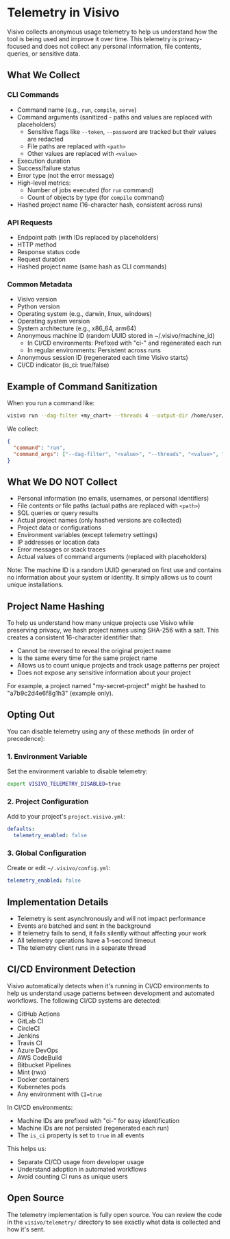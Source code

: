 # Telemetry in Visivo

Visivo collects anonymous usage telemetry to help us understand how the tool is being used and improve it over time. This telemetry is privacy-focused and does not collect any personal information, file contents, queries, or sensitive data.

## What We Collect

### CLI Commands
- Command name (e.g., `run`, `compile`, `serve`)
- Command arguments (sanitized - paths and values are replaced with placeholders)
  - Sensitive flags like `--token`, `--password` are tracked but their values are redacted
  - File paths are replaced with `<path>`
  - Other values are replaced with `<value>`
- Execution duration
- Success/failure status
- Error type (not the error message)
- High-level metrics:
  - Number of jobs executed (for `run` command)
  - Count of objects by type (for `compile` command)
- Hashed project name (16-character hash, consistent across runs)

### API Requests
- Endpoint path (with IDs replaced by placeholders)
- HTTP method
- Response status code
- Request duration
- Hashed project name (same hash as CLI commands)

### Common Metadata
- Visivo version
- Python version
- Operating system (e.g., darwin, linux, windows)
- Operating system version
- System architecture (e.g., x86_64, arm64)
- Anonymous machine ID (random UUID stored in ~/.visivo/machine_id)
  - In CI/CD environments: Prefixed with "ci-" and regenerated each run
  - In regular environments: Persistent across runs
- Anonymous session ID (regenerated each time Visivo starts)
- CI/CD indicator (is_ci: true/false)

## Example of Command Sanitization

When you run a command like:
```bash
visivo run --dag-filter +my_chart+ --threads 4 --output-dir /home/user/output
```

We collect:
```json
{
  "command": "run",
  "command_args": ["--dag-filter", "<value>", "--threads", "<value>", "--output-dir", "<path>"]
}
```

## What We DO NOT Collect
- Personal information (no emails, usernames, or personal identifiers)
- File contents or file paths (actual paths are replaced with `<path>`)
- SQL queries or query results
- Actual project names (only hashed versions are collected)
- Project data or configurations
- Environment variables (except telemetry settings)
- IP addresses or location data
- Error messages or stack traces
- Actual values of command arguments (replaced with placeholders)

Note: The machine ID is a random UUID generated on first use and contains no information about your system or identity. It simply allows us to count unique installations.

## Project Name Hashing

To help us understand how many unique projects use Visivo while preserving privacy, we hash project names using SHA-256 with a salt. This creates a consistent 16-character identifier that:

- Cannot be reversed to reveal the original project name
- Is the same every time for the same project name
- Allows us to count unique projects and track usage patterns per project
- Does not expose any sensitive information about your project

For example, a project named "my-secret-project" might be hashed to "a7b9c2d4e6f8g1h3" (example only).

## Opting Out

You can disable telemetry using any of these methods (in order of precedence):

### 1. Environment Variable
Set the environment variable to disable telemetry:
```bash
export VISIVO_TELEMETRY_DISABLED=true
```

### 2. Project Configuration
Add to your project's `project.visivo.yml`:
```yaml
defaults:
  telemetry_enabled: false
```

### 3. Global Configuration
Create or edit `~/.visivo/config.yml`:
```yaml
telemetry_enabled: false
```

## Implementation Details

- Telemetry is sent asynchronously and will not impact performance
- Events are batched and sent in the background
- If telemetry fails to send, it fails silently without affecting your work
- All telemetry operations have a 1-second timeout
- The telemetry client runs in a separate thread

## CI/CD Environment Detection

Visivo automatically detects when it's running in CI/CD environments to help us understand usage patterns between development and automated workflows. The following CI/CD systems are detected:

- GitHub Actions
- GitLab CI
- CircleCI
- Jenkins
- Travis CI
- Azure DevOps
- AWS CodeBuild
- Bitbucket Pipelines
- Mint (rwx)
- Docker containers
- Kubernetes pods
- Any environment with `CI=true`

In CI/CD environments:
- Machine IDs are prefixed with "ci-" for easy identification
- Machine IDs are not persisted (regenerated each run)
- The `is_ci` property is set to `true` in all events

This helps us:
- Separate CI/CD usage from developer usage
- Understand adoption in automated workflows
- Avoid counting CI runs as unique users

## Open Source

The telemetry implementation is fully open source. You can review the code in the `visivo/telemetry/` directory to see exactly what data is collected and how it's sent.